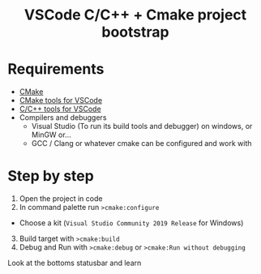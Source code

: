<h1 align="center">
    VSCode C/C++ + Cmake project bootstrap
</h1>

# Requirements
- [CMake](https://cmake.org/download/)
- [CMake tools for VSCode](https://marketplace.visualstudio.com/items?itemName=ms-vscode.cmake-tools)
- [C/C++ tools for VSCode](https://marketplace.visualstudio.com/items?itemName=ms-vscode.cpptools)
- Compilers and debuggers
  - Visual Studio (To run its build tools and debugger) on windows, or MinGW or...
  - GCC / Clang or whatever cmake can be configured and work with

# Step by step

1. Open the project in code
2. In command palette run `>cmake:configure`
  - Choose a kit (`Visual Studio Community 2019 Release` for Windows)
3. Build target with `>cmake:build`
4. Debug and Run with `>cmake:debug` or `>cmake:Run without debugging`

Look at the bottoms statusbar and learn
